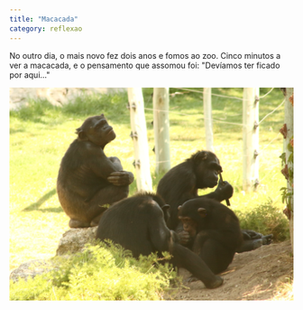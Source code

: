 ```yaml
---
title: "Macacada"
category: reflexao
---
```


No outro dia, o mais novo fez dois anos e fomos ao zoo.
Cinco minutos a ver a macacada, e o pensamento que assomou foi: "Devíamos ter ficado por aqui..."

![Fake!](/assets/images/posts/macacada.jpg)